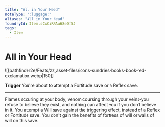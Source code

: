 ```yaml
---
title: "All in Your Head"
noteType: ":luggage:"
aliases: "All in Your Head"
foundryId: Item.sCxCiRMAu68eDf5J
tags:
  - Item
---
```


# All in Your Head
![[pathfinder2e/Feats/zz_asset-files/icons-sundries-books-book-red-exclamation.webp|150]]

**Trigger** You're about to attempt a Fortitude save or a Reflex save.

* * *

Flames scouring at your body, venom coursing through your veins-you refuse to believe they exist, and nothing can affect you if you don't believe in it. You attempt a Will save against the triggering effect, instead of a Reflex or Fortitude save. You don't gain the benefits of fortress of will or walls of will on this save.
